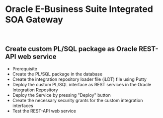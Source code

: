 # Oracle E-Business Suite Integrated SOA Gateway


<br>

## Create custom PL/SQL package as Oracle REST-API web service
- Prerequisite
- Create the PL/SQL package in the database
- Create the integration repository loader file (iLDT) file using Putty
- Deploy the custom PL/SQL interface as REST services in the Oracle Integration Repository
- Deploy the Service by pressing "Deploy" button
- Create the necessary security grants for the custom integration interfaces
- Test the REST-API web service
